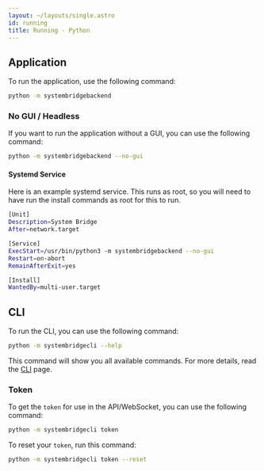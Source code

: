 ```yaml
---
layout: ~/layouts/single.astro
id: running
title: Running - Python
---
```


## Application

To run the application, use the following command:

```bash
python -m systembridgebackend
```

### No GUI / Headless

If you want to run the application without a GUI, you can use the following command:

```bash
python -m systembridgebackend --no-gui
```

#### Systemd Service

Here is an example systemd service. This runs as root, so you will need to have run the install commands as root for this to run.

```bash
[Unit]
Description=System Bridge
After=network.target

[Service]
ExecStart=/usr/bin/python3 -m systembridgebackend --no-gui
Restart=on-abort
RemainAfterExit=yes

[Install]
WantedBy=multi-user.target
```

## CLI

To run the CLI, you can use the following command:

```bash
python -m systembridgecli --help
```

This command will show you all available commands. For more details, read the [CLI](https://system-bridge.timmo.dev/docs/cli) page.

### Token

To get the `token` for use in the API/WebSocket, you can use the following command:

```bash
python -m systembridgecli token
```

To reset your `token`, run this command:

```bash
python -m systembridgecli token --reset
```
